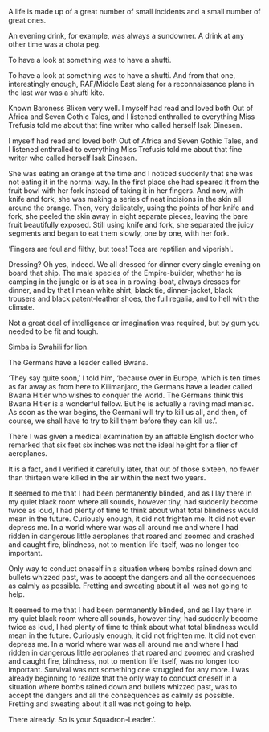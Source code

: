 

A life is made up of a great number of small incidents and a small number of great ones.

An evening drink, for example, was always a sundowner. A drink at any other time was a chota peg.

To have a look at something was to have a shufti.

To have a look at something was to have a shufti. And from that one, interestingly enough, RAF/Middle East slang for a reconnaissance plane in the last war was a shufti kite.

Known Baroness Blixen very well. I myself had read and loved both Out of Africa and Seven Gothic Tales, and I listened enthralled to everything Miss Trefusis told me about that fine writer who called herself Isak Dinesen.

I myself had read and loved both Out of Africa and Seven Gothic Tales, and I listened enthralled to everything Miss Trefusis told me about that fine writer who called herself Isak Dinesen.

She was eating an orange at the time and I noticed suddenly that she was not eating it in the normal way. In the first place she had speared it from the fruit bowl with her fork instead of taking it in her fingers. And now, with knife and fork, she was making a series of neat incisions in the skin all around the orange. Then, very delicately, using the points of her knife and fork, she peeled the skin away in eight separate pieces, leaving the bare fruit beautifully exposed. Still using knife and fork, she separated the juicy segments and began to eat them slowly, one by one, with her fork.

‘Fingers are foul and filthy, but toes! Toes are reptilian and viperish!.

Dressing? Oh yes, indeed. We all dressed for dinner every single evening on board that ship. The male species of the Empire-builder, whether he is camping in the jungle or is at sea in a rowing-boat, always dresses for dinner, and by that I mean white shirt, black tie, dinner-jacket, black trousers and black patent-leather shoes, the full regalia, and to hell with the climate.

Not a great deal of intelligence or imagination was required, but by gum you needed to be fit and tough.

Simba is Swahili for lion.

The Germans have a leader called Bwana.

‘They say quite soon,’ I told him, ‘because over in Europe, which is ten times as far away as from here to Kilimanjaro, the Germans have a leader called Bwana Hitler who wishes to conquer the world. The Germans think this Bwana Hitler is a wonderful fellow. But he is actually a raving mad maniac. As soon as the war begins, the Germani will try to kill us all, and then, of course, we shall have to try to kill them before they can kill us.’.

There I was given a medical examination by an affable English doctor who remarked that six feet six inches was not the ideal height for a flier of aeroplanes.

It is a fact, and I verified it carefully later, that out of those sixteen, no fewer than thirteen were killed in the air within the next two years.

It seemed to me that I had been permanently blinded, and as I lay there in my quiet black room where all sounds, however tiny, had suddenly become twice as loud, I had plenty of time to think about what total blindness would mean in the future. Curiously enough, it did not frighten me. It did not even depress me. In a world where war was all around me and where I had ridden in dangerous little aeroplanes that roared and zoomed and crashed and caught fire, blindness, not to mention life itself, was no longer too important.

Only way to conduct oneself in a situation where bombs rained down and bullets whizzed past, was to accept the dangers and all the consequences as calmly as possible. Fretting and sweating about it all was not going to help.

It seemed to me that I had been permanently blinded, and as I lay there in my quiet black room where all sounds, however tiny, had suddenly become twice as loud, I had plenty of time to think about what total blindness would mean in the future. Curiously enough, it did not frighten me. It did not even depress me. In a world where war was all around me and where I had ridden in dangerous little aeroplanes that roared and zoomed and crashed and caught fire, blindness, not to mention life itself, was no longer too important. Survival was not something one struggled for any more. I was already beginning to realize that the only way to conduct oneself in a situation where bombs rained down and bullets whizzed past, was to accept the dangers and all the consequences as calmly as possible. Fretting and sweating about it all was not going to help.

There already. So is your Squadron-Leader.’.


